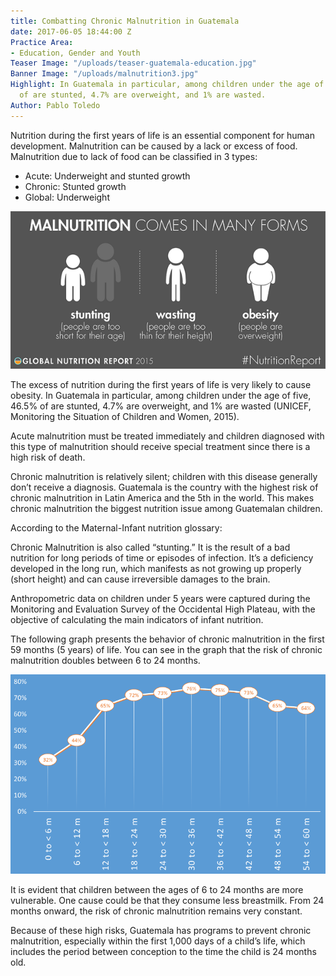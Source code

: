 ```yaml
---
title: Combatting Chronic Malnutrition in Guatemala
date: 2017-06-05 18:44:00 Z
Practice Area:
- Education, Gender and Youth
Teaser Image: "/uploads/teaser-guatemala-education.jpg"
Banner Image: "/uploads/malnutrition3.jpg"
Highlight: In Guatemala in particular, among children under the age of five, 46.5%
  of are stunted, 4.7% are overweight, and 1% are wasted.
Author: Pablo Toledo
---
```


Nutrition during the first years of life is an essential component for human development. Malnutrition can be caused by a lack or excess of food. Malnutrition due to lack of food can be classified in 3 types:

* Acute: Underweight and stunted growth
* Chronic: Stunted growth
* Global: Underweight

![malnutrition1-b07c7b.png](/uploads/malnutrition1-b07c7b.png)

The excess of nutrition during the first years of life is very likely to cause obesity. In Guatemala in particular, among children under the age of five, 46.5% of are stunted, 4.7% are overweight, and 1% are wasted (UNICEF, Monitoring the Situation of Children and Women, 2015).
 
Acute malnutrition must be treated immediately and children diagnosed with this type of malnutrition should receive special treatment since there is a high risk of death. 

Chronic malnutrition is relatively silent; children with this disease generally don’t receive a diagnosis. Guatemala is the country with the highest risk of chronic malnutrition in Latin America and the 5th in the world. This makes chronic malnutrition the biggest nutrition issue among Guatemalan children. 

According to the Maternal-Infant nutrition glossary:

Chronic Malnutrition is also called “stunting.” It is the result of a bad nutrition for long periods of time or episodes of infection.  It’s a deficiency developed in the long run, which manifests as not growing up properly (short height) and can cause irreversible damages to the brain.

Anthropometric data on children under 5 years were captured during the Monitoring and Evaluation Survey of the Occidental High Plateau, with the objective of calculating the main indicators of infant nutrition.

The following graph presents the behavior of chronic malnutrition in the first 59 months (5 years) of life. You can see in the graph that the risk of chronic malnutrition doubles between 6 to 24 months.

 ![malnutrition2-5d7713.png](/uploads/malnutrition2-5d7713.png)

It is evident that children between the ages of 6 to 24 months are more vulnerable. One cause could be that they consume less breastmilk. From 24 months onward, the risk of chronic malnutrition remains very constant. 

Because of these high risks, Guatemala has programs to prevent chronic malnutrition, especially within the first 1,000 days of a child’s life, which includes the period between conception to the time the child is 24 months old.

